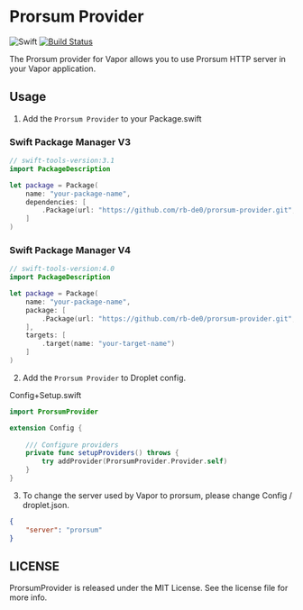 # Prorsum Provider

![Swift](http://img.shields.io/badge/swift-4.0-brightgreen.svg)
[![Build Status](https://travis-ci.org/rb-de0/prorsum-provider.svg?branch=master)](https://travis-ci.org/rb-de0/prorsum-provider)


The Prorsum provider for Vapor allows you to use Prorsum HTTP server in your Vapor application.


## Usage

1. Add the ``Prorsum Provider`` to your Package.swift


### Swift Package Manager V3

```Swift
// swift-tools-version:3.1
import PackageDescription

let package = Package(
    name: "your-package-name",
    dependencies: [
        .Package(url: "https://github.com/rb-de0/prorsum-provider.git", majorVersion: 0, minor: 1)
    ]
)
```

### Swift Package Manager V4

```Swift
// swift-tools-version:4.0
import PackageDescription

let package = Package(
    name: "your-package-name",
    package: [
        .Package(url: "https://github.com/rb-de0/prorsum-provider.git", from: "0.1.0")
    ],
    targets: [
    	.target(name: "your-target-name")
    ]
)
```

2. Add the ``Prorsum Provider`` to Droplet config.

Config+Setup.swift

```Swift
import ProrsumProvider

extension Config {
	
    /// Configure providers
    private func setupProviders() throws {
        try addProvider(ProrsumProvider.Provider.self)
    }
}
```

3. To change the server used by Vapor to prorsum, please change Config / droplet.json.

```JSON
{
    "server": "prorsum"
}
```

## LICENSE

ProrsumProvider is released under the MIT License. See the license file for more info.

